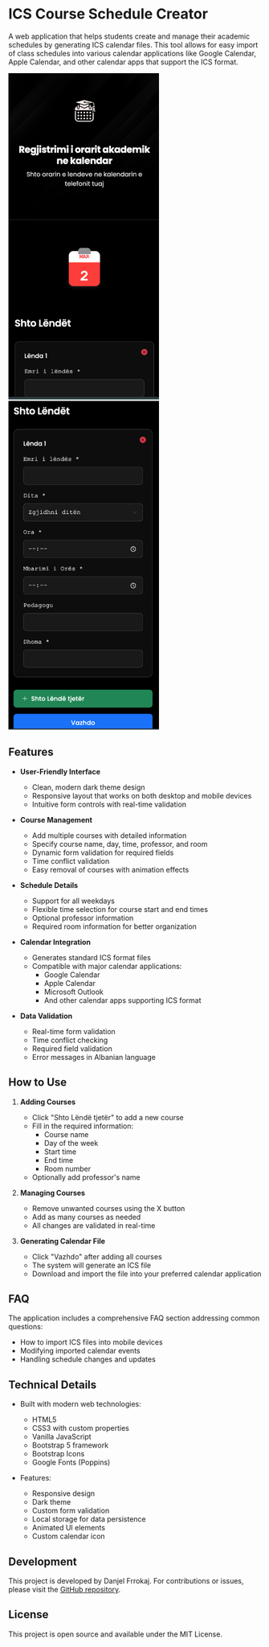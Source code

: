 # ICS Course Schedule Creator

A web application that helps students create and manage 
their academic schedules by generating ICS calendar 
files. This tool allows for easy import of class 
schedules into various calendar applications like Google 
Calendar, Apple Calendar, and other calendar apps that 
support the ICS format.
<div style="display: inline">
<img src="assets/screen2.png" alt="Image Description" 
width="300">
<img src="assets/screen1.png" alt="Image Description" 
width="300">
</div>

## Features

- **User-Friendly Interface**
  - Clean, modern dark theme design
  - Responsive layout that works on both desktop and 
mobile devices
  - Intuitive form controls with real-time validation

- **Course Management**
  - Add multiple courses with detailed information
  - Specify course name, day, time, professor, and room
  - Dynamic form validation for required fields
  - Time conflict validation
  - Easy removal of courses with animation effects

- **Schedule Details**
  - Support for all weekdays
  - Flexible time selection for course start and end 
times
  - Optional professor information
  - Required room information for better organization

- **Calendar Integration**
  - Generates standard ICS format files
  - Compatible with major calendar applications:
    - Google Calendar
    - Apple Calendar
    - Microsoft Outlook
    - And other calendar apps supporting ICS format

- **Data Validation**
  - Real-time form validation
  - Time conflict checking
  - Required field validation
  - Error messages in Albanian language

## How to Use

1. **Adding Courses**
   - Click "Shto Lëndë tjetër" to add a new course
   - Fill in the required information:
     - Course name
     - Day of the week
     - Start time
     - End time
     - Room number
   - Optionally add professor's name

2. **Managing Courses**
   - Remove unwanted courses using the X button
   - Add as many courses as needed
   - All changes are validated in real-time

3. **Generating Calendar File**
   - Click "Vazhdo" after adding all courses
   - The system will generate an ICS file
   - Download and import the file into your preferred 
calendar application

## FAQ

The application includes a comprehensive FAQ section 
addressing common questions:
- How to import ICS files into mobile devices
- Modifying imported calendar events
- Handling schedule changes and updates

## Technical Details

- Built with modern web technologies:
  - HTML5
  - CSS3 with custom properties
  - Vanilla JavaScript
  - Bootstrap 5 framework
  - Bootstrap Icons
  - Google Fonts (Poppins)

- Features:
  - Responsive design
  - Dark theme
  - Custom form validation
  - Local storage for data persistence
  - Animated UI elements
  - Custom calendar icon

## Development

This project is developed by Danjel Frrokaj. For 
contributions or issues, please visit the [GitHub 
repository](https://github.com/danielfrrokaj).

## License

This project is open source and available under the MIT 
License. 
